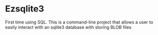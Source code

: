 # Ezsqlite3
First time using SQL. This is a command-line project that allows a user to easily interact with an sqlite3 database with storing BLOB files
